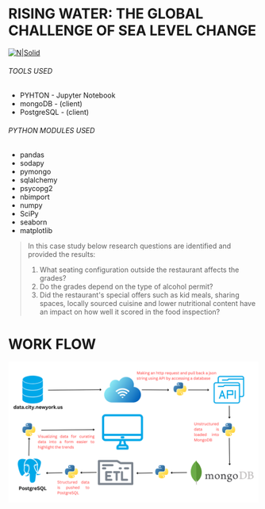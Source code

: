 # RISING WATER: THE GLOBAL CHALLENGE OF SEA LEVEL CHANGE

[![N|Solid](https://fiverr-res.cloudinary.com/images/q_auto,f_auto/gigs/290414739/original/92ff23f0734314bd73211ac89798eaa286b756ea/do-python-programming-projects-in-numpy-pycharm-pandas-jupyter-notebook.png)]()
<!-- [![N|Solid](https://cdn-images-1.medium.com/max/1200/1*6j17ZDuywkKu7TOa2yvAKg.png)]() -->
###### TOOLS USED
- PYHTON - Jupyter Notebook
- mongoDB - (client)
- PostgreSQL - (client)
###### PYTHON MODULES USED
- pandas
- sodapy
- pymongo
- sqlalchemy
- psycopg2
- nbimport
- numpy
- SciPy
- seaborn
- matplotlib

> In this case study below research questions are identified and provided the results:
> 1. What seating configuration outside the restaurant affects the grades?
> 2. Do the grades depend on the type of alcohol permit?
> 3. Did the restaurant's special offers such as kid meals, sharing spaces, locally sourced cuisine and lower nutritional content have an impact on how well it scored in the food inspection?

# WORK FLOW
[![N|Solid](https://github.com/JanushPrajosh/Dap_Team_Project/blob/main/workflow.png)]()
